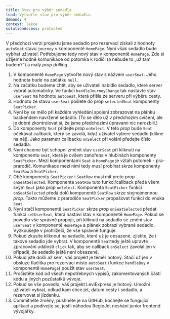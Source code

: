 ```yaml
---
title: Stav pro výběr sedadla
lead: Vytvořte stav pro výběr sedadla.
demand: 4
context: lekce
solutionAccess: protected
---
```


V předchozí verzi projektu jsme sedadlo pro rezervaci získali z hodnoty `autoSeat` stavu `journey` v komponentě `HomePage`. Nyní však sedadlo bude vybírat uživatel. Potřebujeme tedy nový stav v komponentě `HomePage`. Zde si užijeme hodně komunikace od potomka k rodiči (a nebude to „už tam budem?“) a malý _prop drilling_.

1. V komponentě `HomePage` vytvořte nový stav s názvem `userSeat`. Jeho hodnota bude na začátku `null`.
1. Na začátku budeme chtít, aby se uživateli nabídlo sedadlo, které server vybral automaticky. Ve funkci `handleJourneyChange` tak nastavte stav `userSeat` na hodnotu `autoSeat`, která přišla ze serveru při výběru cesty.
1. Hodnotu ze stavu `userSeat` pošlete do prop `selectedSeat` komponenty `SeatPicker`.
1. Nyní by se mělo při každém vyhledání spojení zobrazovat na plánku backendem navržené sedadlo. (To se dělo už v předchozím cvičení, ale je dobré zkontrolovat si, že jsme předchozími úpravami nic nerozbili.)
1. Do komponenty `Seat` přidejte _prop_ `onSelect`. V této _prop_ bude `Seat` očekávat callback, který se zavolá, když uživatel vybere sedadlo (klikne na něj). Jako parametr callbacku `onSelect` při volání předejte číslo sedadla.
1. Nyní chceme být schopní změnit stav `userSeat` při kliknutí na komponentu `Seat`, která je ovšem zanořena v hlubinách komponenty `SeatPicker`. Mezi komponentami `Seat` a `HomePage` je vztah potomek - pra-prarodič. Komunikace mezi nimi tedy musí probíhat skrze komponenty `SeatRow` a `SeatPicker`.
1. Obě komponenty `SeatPicker` i `SeatRow` musí mít proto _prop_ `onSeatSelected`. Komponenta `SeatRow` tuto funkci/callback předá všem svým `Seat` jako _prop_ `onSelect`. Komponenta `SeatPicker` funkci `onSeatSelected` předá dolů komponentě `SeatRow` skrze stejnojmennou _prop_. Takto můžeme z prarodiče `SeatPicker` propašovat funkci do vnuka `Seat`.
1. Nyní stačí komponentě `SeatPicker` skrze _prop_ `onSeatSelected` předat funkci `setUserSeat`, která nastaví stav v komponentě `HomePage`. Pokud se povedlo vše správně propojit, při kliknutí na sedadlo se změní stav `userSeat` v komponentě `HomePage` a plánek zobrazí vybrané sedadlo. Vyzkoušejte v prohlížeči, že vše správně funguje.
1. Pokud zkusíte kliknout na sedadlo, které už je obsazené, zjistíte, že i takové sedadlo jde vybrat. V komponentě `Seat`tedy ještě upravte zpracování události `click` tak, aby se callback `onSelect` zavolal jen v případě, že sedadlo ještě není obsazené.
1. Pokud jste došli až sem, váš projekt je téměř hotový. Stačí už jen v obsluze tlačítka pro rezervaci místo `autoSeat` (funkce `handleBuy` v komponentě `HomePage`) použít stav `userSeat`.
1. Pročistěte kód od všech nepotřebných výpisů, zakomentovaných částí kódu a jiných pozůstatků vývoje.
1. Pokud se vše povedlo, váš projekt LeviExpress je hotový. Umožní uživateli vybrat, odkud kam chce jet, datum cesty i sedadlo, a rezervovat si jízdenku.
1. Commitněte změny, pushněte je na GitHub, kochejte se fungující aplikací a podívejte se, jestli náhodou RegioJet neshání junior frontend vývojářky.
